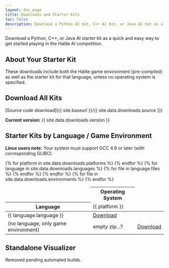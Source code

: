 ```yaml
---
layout: doc_page
title: Downloads and Starter Kits
toc: false
description: Download a Python AI bot, C++ AI bot, or Java AI bot as a quick and easy way to get started playing in the Halite AI competition.
---
```

Download a Python, C++, or Java AI starter kit as a quick and easy way to get started playing in the Halite AI competition.

## About Your Starter Kit

These downloads include both the Halite game environment (pre-compiled) as well as the starter kit for that language, unless no operating system is specified.

## Download All Kits

[Source code download]({{ site.baseurl }}/{{ site.data.downloads.source }})

__Current version:__ {{ site.data.downloads.version }}

## Starter Kits by Language / Game Environment

__Linux users note:__ Your system must support GCC 4.9 or later (with corresponding GLIBC).

<table class="table">
    <thead>
        <tr>
            <td></td>
            <th colspan="{{ site.data.downloads.platforms | size }}" class="text-center">Operating System</th>
        </tr>
        <tr>
            <th>Language</th>
            {% for platform in site.data.downloads.platforms %}
            <td>{{ platform }}</td>
            {% endfor %}
        </tr>
    </thead>
    <tbody>
        {% for language in site.data.downloads.languages %}
        <tr>
            <td>{{ language.language }}</td>
            {% for file in language.files %}
            <td><a href="{{ site.baseurl }}/{{ file }}">Download</a></td>
            {% endfor %}
        </tr>
        {% endfor %}
        <tr>
            <td>(no language, only game environment)</td>
            <td>empty zip…?</td>
            {% for file in site.data.downloads.environments %}
            <td><a href="{{ site.baseurl }}/{{ file }}">Download</a></td>
            {% endfor %}
        </tr>
    </tbody>
</table>

## Standalone Visualizer

Removed pending automated builds.

<!--

Only available for MacOS at the moment. (Sorry!)

[MacOS DMG]({{ site.baseurl }}/assets/downloads/Standalone_MacOS.dmg)

-->
